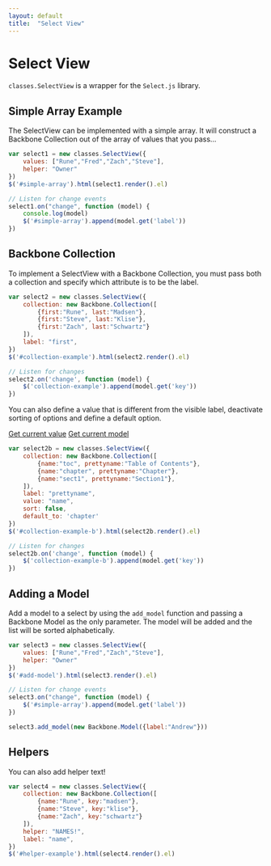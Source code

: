 ```yaml
---
layout: default
title:  "Select View"
---
```


Select View
======

`classes.SelectView` is a wrapper for the `Select.js` library.

## Simple Array Example

The SelectView can be implemented with a simple array. It will construct a Backbone Collection out of the array of values that you pass...

<div id="simple-array"></div>

~~~js
var select1 = new classes.SelectView({
    values: ["Rune","Fred","Zach","Steve"],
    helper: "Owner"
})
$('#simple-array').html(select1.render().el)

// Listen for change events
select1.on("change", function (model) {
    console.log(model)
    $('#simple-array').append(model.get('label'))
})
~~~

<script>
var select1 = new classes.SelectView({
    values: ["Rune","Fred","Zach","Steve"],
    helper: "Owner"
})
$('#simple-array').html(select1.render().el)

// Listen for change events
select1.on("change", function (model) {
    console.log(model)
    $('#simple-array').append(model.get('label'))
})
</script>

## Backbone Collection

To implement a SelectView with a Backbone Collection, you must pass both a collection and specify which attribute is to be the label.

<div id="collection-example"></div>

~~~js
var select2 = new classes.SelectView({
    collection: new Backbone.Collection([
        {first:"Rune", last:"Madsen"},
        {first:"Steve", last:"Klise"},
        {first:"Zach", last:"Schwartz"}
    ]),
    label: "first",
})
$('#collection-example').html(select2.render().el)

// Listen for changes
select2.on('change', function (model) {
    $('collection-example').append(model.get('key'))
})
~~~

You can also define a value that is different from the visible label, deactivate sorting of options and define a default option.

<div id="collection-example-b"></div> 
<a id="get-current-value" class="btn" href="#">Get current value</a>
<a id="get-current-model" class="btn" href="#">Get current model</a>

~~~js
var select2b = new classes.SelectView({
    collection: new Backbone.Collection([
        {name:"toc", prettyname:"Table of Contents"},
        {name:"chapter", prettyname:"Chapter"},
        {name:"sect1", prettyname:"Section1"},
    ]),
    label: "prettyname",
    value: "name",
    sort: false,
    default_to: 'chapter'
})
$('#collection-example-b').html(select2b.render().el)

// Listen for changes
select2b.on('change', function (model) {
    $('collection-example-b').append(model.get('key'))
})
~~~


<script>
var select2 = new classes.SelectView({
    collection: new Backbone.Collection([
        {name:"Rune", key:"madsen"},
        {name:"Steve", key:"klise"},
        {name:"Zach", key:"schwartz"}
    ]),
    label: "name",
})
$('#collection-example').html(select2.render().el)

// Listen for changes
select2.on('change', function (model) {
    console.log(model);
    $('#collection-example').append(model.get('name'))
})

var select2b = new classes.SelectView({
    collection: new Backbone.Collection([
        {name:"toc", prettyname:"Table of Contents"},
        {name:"chapter", prettyname:"Chapter"},
        {name:"sect1", prettyname:"Section1"},
    ]),
    label: "prettyname",
    value: "name",
    sort: false,
    default: 'chapter',
})
$('#collection-example-b').html(select2b.render().el)

// Listen for changes
select2b.on('change', function (model) {
    $('#collection-example-b').append(model.get('label'))
})
$('#get-current-value').click(function(e){
    e.preventDefault();
   $('#collection-example-b').append(select2b.get_value() );
});
$('#get-current-model').click(function(e){
    e.preventDefault();
    console.log(select2b.get_model())
   $('#collection-example-b').append(select2b.get_model().attributes.toString() );
});

</script>

## Adding a Model

Add a model to a select by using the `add_model` function and passing a Backbone Model as the only parameter. The model will be added and the list will be sorted alphabetically.

<div id="add-model"></div>

~~~javascript
var select3 = new classes.SelectView({
    values: ["Rune","Fred","Zach","Steve"],
    helper: "Owner"
})
$('#add-model').html(select3.render().el)

// Listen for change events
select3.on("change", function (model) {
    $('#simple-array').append(model.get('label'))
})

select3.add_model(new Backbone.Model({label:"Andrew"}))
~~~

<script>
var select3 = new classes.SelectView({
    values: ["Rune","Fred","Zach","Steve"],
    helper: "Owner"
})
$('#add-model').html(select3.render().el)

// Listen for change events
select3.on("change", function (model) {
    $('#simple-array').append(model.get('label'))
})

select3.add_model(new Backbone.Model({label:"Andrew"}))
</script>

## Helpers

You can also add helper text!

<div id="helper-example"></div>

~~~js
var select4 = new classes.SelectView({
    collection: new Backbone.Collection([
        {name:"Rune", key:"madsen"},
        {name:"Steve", key:"klise"},
        {name:"Zach", key:"schwartz"}
    ]),
    helper: "NAMES!",
    label: "name",
})
$('#helper-example').html(select4.render().el)
~~~

<script>
var select4 = new classes.SelectView({
    collection: new Backbone.Collection([
        {name:"Rune", key:"madsen"},
        {name:"Steve", key:"klise"},
        {name:"Zach", key:"schwartz"}
    ]),
    helper: "NAMES!",
    label: "name",
})
$('#helper-example').html(select4.render().el)
</script>